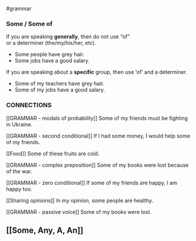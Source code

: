 #grammar 

### Some / Some of 
If you are speaking **generally**, then do not use “of” or a determiner (the/my/his/her, etc). 
- Some people have grey hair.
- Some jobs have a good salary.

If you are speaking about a **specific** group, then use ‘of’ and a determiner. 
- Some of my teachers have grey hair.
- Some of my jobs have a good salary.

###  CONNECTIONS
[[GRAMMAR - modals of probability]]
Some of my friends must be fighting in Ukraine.

[[GRAMMAR - second conditional]]
If I had some money, I would help some of my friends.

[[Food]]
Some of these fruits are cold.

[[GRAMMAR - complex preposition]]
Some of my books were lost because of the war. 

[[GRAMMAR - zero conditional]]
If some of my friends are happy, I am happy too.

[[Sharing opinions]]
In my opinion, some people are healthy. 

[[GRAMMAR - passive voice]]
Some of my books were lost.

[[Some, Any, A, An]]
-